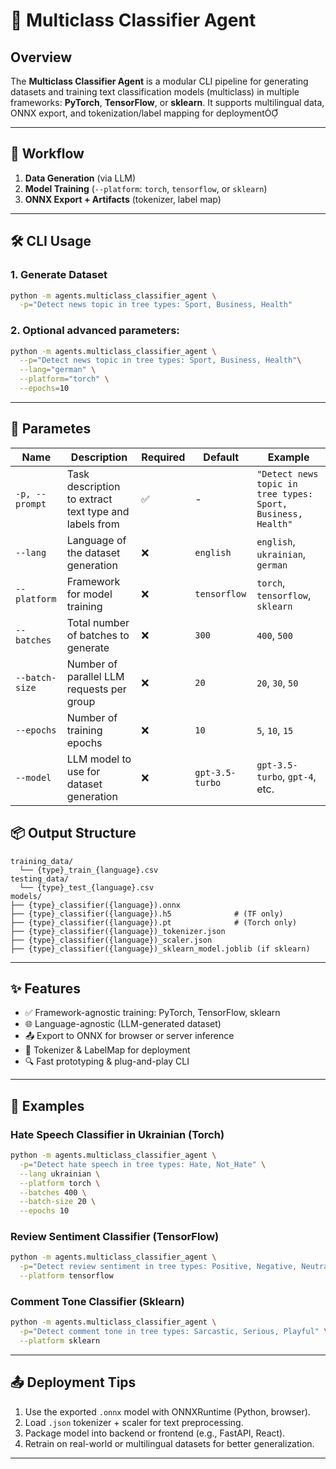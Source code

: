 # 🧠 Multiclass Classifier Agent

## Overview
The **Multiclass Classifier Agent** is a modular CLI pipeline for generating datasets and training text classification models (multiclass) in multiple frameworks: **PyTorch**, **TensorFlow**, or **sklearn**. It supports multilingual data, ONNX export, and tokenization/label mapping for deployment

---

## 🚀 Workflow

1. **Data Generation** (via LLM)
2. **Model Training** (`--platform`: `torch`, `tensorflow`, or `sklearn`)
3. **ONNX Export + Artifacts** (tokenizer, label map)

---

## 🛠️ CLI Usage

### 1. Generate Dataset
```bash
python -m agents.multiclass_classifier_agent \
  -p="Detect news topic in tree types: Sport, Business, Health"
```

### 2. Optional advanced parameters:
```bash
python -m agents.multiclass_classifier_agent \
  --p="Detect news topic in tree types: Sport, Business, Health"\
  --lang="german" \
  --platform="torch" \
  --epochs=10
```

---

## 🔧 Parametes

| Name            | Description                                              | Required | Default           | Example                                          |
|-----------------|----------------------------------------------------------|----------|-------------------|--------------------------------------------------|
| `-p, --prompt`  | Task description to extract text type and labels from     | ✅       | -                 | `"Detect news topic in tree types: Sport, Business, Health"` |
| `--lang`        | Language of the dataset generation                        | ❌       | `english`         | `english`, `ukrainian`, `german`                 |
| `--platform`    | Framework for model training                              | ❌       | `tensorflow`      | `torch`, `tensorflow`, `sklearn`                 |
| `--batches`     | Total number of batches to generate                       | ❌       | `300`             | `400`, `500`                                     |
| `--batch-size`  | Number of parallel LLM requests per group                 | ❌       | `20`              | `20`, `30`, `50`                                 |
| `--epochs`      | Number of training epochs                                 | ❌       | `10`              | `5`, `10`, `15`                                  |
| `--model`       | LLM model to use for dataset generation                   | ❌       | `gpt-3.5-turbo`   | `gpt-3.5-turbo`, `gpt-4`, etc.                   |



## 📦 Output Structure

```
training_data/
  └── {type}_train_{language}.csv
testing_data/
  └── {type}_test_{language}.csv
models/
├── {type}_classifier({language}).onnx
├── {type}_classifier({language}).h5              # (TF only)
├── {type}_classifier({language}).pt              # (Torch only)
├── {type}_classifier({language})_tokenizer.json
├── {type}_classifier({language})_scaler.json
├── {type}_classifier({language})_sklearn_model.joblib (if sklearn)
```

---

## ✨ Features

- ✅ Framework-agnostic training: PyTorch, TensorFlow, sklearn
- 🌐 Language-agnostic (LLM-generated dataset)
- 📤 Export to ONNX for browser or server inference
- 🧩 Tokenizer & LabelMap for deployment
- 🔍 Fast prototyping & plug-and-play CLI

---

## 🧪 Examples

### Hate Speech Classifier in Ukrainian (Torch)
```bash
python -m agents.multiclass_classifier_agent \
  -p="Detect hate speech in tree types: Hate, Not_Hate" \
  --lang ukrainian \
  --platform torch \
  --batches 400 \
  --batch-size 20 \
  --epochs 10
```

### Review Sentiment Classifier (TensorFlow)
```bash
python -m agents.multiclass_classifier_agent \
  -p="Detect review sentiment in tree types: Positive, Negative, Neutral" \
  --platform tensorflow
```

### Comment Tone Classifier (Sklearn)
```bash
python -m agents.multiclass_classifier_agent \
  -p="Detect comment tone in tree types: Sarcastic, Serious, Playful" \
  --platform sklearn
```

---

## 📤 Deployment Tips

1. Use the exported `.onnx` model with ONNXRuntime (Python, browser).
2. Load `.json` tokenizer + scaler for text preprocessing.
3. Package model into backend or frontend (e.g., FastAPI, React).
4. Retrain on real-world or multilingual datasets for better generalization.

---





